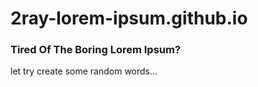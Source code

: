 # 2ray-lorem-ipsum.github.io

### Tired Of The Boring Lorem Ipsum?

let try create some random words...